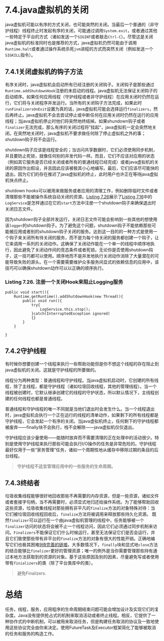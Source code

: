 # 7.4.java虚拟机的关闭
java虚拟机可能以有序的方式关闭，也可能突然的关闭。当最后一个普通的（非守护线程）线程终止时发起有序的关闭，可能通过调用`System.exit`，或者通过其他一些特定于平台的方式（诸如发送一个`SIGINT`或者敲击`Ctrl-C`）。尽管这是关闭java虚拟机的标准同时也是推荐的方式，java虚拟机仍然可能由于调用`Runtime.halt`或者通过操作系统杀死`jvm`进程的方式而突然关闭（例如发送一个`SIGKILL`指令）。

## 7.4.1关闭虚拟机的钩子方法
有序关闭时，java虚拟机会启动所有已经注册的关闭钩子。关闭钩子是那些通过`Runtime.addShutdownHook`注册的未启动的线程。java虚拟机无法保证关闭钩子的启动顺序。如果任何应用线程（守护线程或者非守护线程）在应用关闭时仍然在运行，它们将与关闭程序并发运行。当所有的关闭钩子方法完成，如果此时`runFinalizersOnExit`设置为真的话，java虚拟机可能会选择运行`finalizers`，然后再终止。java虚拟机不会去尝试停止或中断任何在应用关闭时仍然在运行的应用线程；当java虚拟机停止时他们将突然地终结掉。如果shundown钩子或者`finalizer`无法完成，那么有序的关闭过程将”挂起“，java虚拟机一定会突然地关闭。在突然地关闭时，java虚拟机不要求做任何除了停止虚拟机之外的事；shutdown钩子将不会运行。

shutdown钩子应该是线程安全的；当访问共享数据时，它们必须使用同步机制，并且要防止死锁，就像任何别的并发代码一样。而且，它们不应该对应用的状态（例如其它服务是否已经关闭或者所有的普通线程已经完成）或者java虚拟机的关闭的原因作出假设，并且因此应该被极其小心地编写。最后，它们应该尽可能快的退出，因为它们的存在推迟了java虚拟机的终止，此时用户也许正在等待java虚拟机快点终止。

shutdown hooks可以被用来做服务或者应用的清理工作，例如删除临时文件或者清理那些不能被操作系统自动关闭的资源。[Listing 7.26]()展示了[Listing 7.16]()中的`LogService`是怎样通过在它的`start`方法中注册一个shutdown钩子来确保退出时关闭日志文件。

因为shutdown钩子全部并发运行，关闭日志文件可能会影响到一些其他的想使用该`logger`的shutdown钩子。为了避免这个问题，shutdown钩子不能依赖那些可能被应用或者别的shutdown钩子关闭的服务。达到这一目的的一种方式是使用一个钩子来关闭所有待关闭的服务，而不是为每个待关闭的服务都创建一个钩子，让它来调用一系列的关闭动作。这确保了关闭动作能在一个单一的线程中顺序地执行，因此避免了关闭动作间的竞态条件或者死锁。无论你是否使用shutdown钩子，这一技巧都可以使用。顺序地而不是并发地执行关闭动作消除了大量潜在的可能导致失败的源头。在一个需要需要维护众多服务间显式的依赖信息的应用中，该技巧可以确保shutdown动作可以以正确的顺序执行。

### Listing 7.26. 注册一个关闭Hook来阻止Logging服务
```
public void start(){
	Runtime.getRuntime().addShutdownHook(new Thread(){
		public void run(){
			try{
				LogService.this.stop();
			}catch(InterruptedException ignored)
			{}
		}
	}

}
```




## 7.4.2守护线程
有时候你想要创建一个线程来执行一些帮助功能但是你不想这个线程的存在阻止到java虚拟机的关闭。这就是守护线程的所要做的。

线程分为两种类型：普通线程和守护线程。当java虚拟机启动时，它创建的所有线程，除了主线程，都是守护线程（诸如垃圾回收线程，其他的管理线程）。当一个线程被创建时，它默认继承创建它的线程的守护状态，所以默认情况下，主线程创建的任何线程也都是普通线程。

普通线程和守护线程的唯一不同就是当他们退出时会发生什么。当一个线程退出时，java虚拟机会执行一个正在运行的线程的清单动作，如果剩下的所有线程都是守护线程，它会发起一个有序的关闭。当java虚拟机终止，任何剩下的守护线程都被废弃——finally块不会执行，栈不会解除——java虚拟机仅仅退出。

守护线程应该少量使用——能随时放弃而不需要清理的正在处理中的活动很少。特别是使用守护线程来执行那些可能会执行I/O操作的任务是非常危险的。守护线程最好仅用于一些“家务管理”任务，诸如一个周期性地从缓存中移除过期的条目的后台线程。
>守护线程不适宜管理应用中的一些服务的生命周期。

## 7.4.3终结者
垃圾收集线程能够很好地回收那些不再需要的内存资源，但是一些资源，诸如文件或者套接字句柄，当不再需要时，必须显式地归还给操作系统。为了能够帮助回收这些资源，垃圾收集线程对那些拥有非平凡的`finalize`方法的对象特殊对待：当它们被垃圾回收线程回收后，`finalize`方法将被调用来释放那些持久化资源。
既然`finalizer`可以运行在一个由java虚拟机管理的线程中，任务能够被一个`finalizer`访问的状态将会被不止一个线程访问，因此它们必须通过同步机制来访问。`Finalizers`不能保证它们什么时候运行，甚至无法保证它们是否会运行，并且它们致使那些带有非平台的`finalize`方法的对象有很大的性能开销。正确地编写它们也极其困难[9待完善的链接]()。大多数情况下，`finally`块和显式地`close`方法的结合能够比`finalizer`更好的管理资源；唯一的例外是当你需要管理那些持有通过本地方法获取到的资源的对象。基于这些原因及别的因素，尽量避免写或者使用带有`finializers`的类（除了平台类库中的类）。
>避免Finalizers.

# 总结
任务，线程，服务，应用程序的生命周期结束问题可能会增加设计及实现它们的复杂度。Java没有提供抢占式的机制来取消活动或者终止线程。相反，它提供了一种协作式的中断机制，可以被用来取消任务，但是构建任务取消的协议及一致地使用这些协议完全由你来决定。使用FutureTask及Executor框架简化了能够被取消的任务和服务的构造工作。


